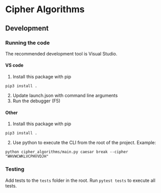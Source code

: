 # Cipher Algorithms


## Development

### Running the code
The recommended development tool is Visual Studio. 

#### VS code
1. Install this package with pip
```
pip3 install .
```
2. Update launch.json with command line arguments
3. Run the debugger (F5)

#### Other
1. Install this package with pip
```
pip3 install .
```
2. Use python to execute the CLI from the root of the project. Example:
```
python cipher_algorithms/main.py caesar break --cipher "WHVWCWKLVCPHVVDJH"
```

### Testing
Add tests to the `tests` folder in the root. Run `pytest tests` to execute all tests.